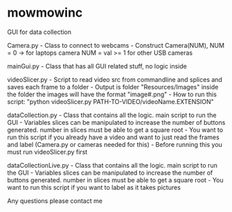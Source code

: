 # mowmowinc
GUI for data collection

Camera.py
	- Class to connect to webcams
	- Construct Camera(NUM), 	NUM = 0 -> for laptops camera
							NUM = val >= 1 for other USB cameras

mainGui.py
	- Class that has all GUI related stuff, no logic inside

videoSlicer.py
	- Script to read video src from commandline and splices and saves each frame to a folder
	- Output is folder "Resources/Images" inside the folder the images will have the format "image#.png"
	- How to run this script: "python videoSlicer.py PATH-TO-VIDEO/videoName.EXTENSION"

dataCollection.py
	- Class that contains all the logic. main script to run the GUI
	- Variables slices can be manipulated to increase the number of buttons generated. number in slices must be able to get a square root
	- You want to run this script if you already have a video and want to just read the frames and label (Camera.py or cameras needed for this)
	- Before running this you must run videoSlicer.py first

dataCollectionLive.py
	- Class that contains all the logic. main script to run the GUI
	- Variables slices can be manipulated to increase the number of buttons generated. number in slices must be able to get a square root
	- You want to run this script if you want to label as it takes pictures

Any questions please contact me